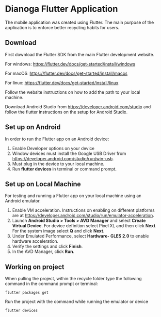 # Dianoga Flutter Application
The mobile application was created using Flutter. The main purpose of the application is to enforce better recycling habits for users.

## Download
First download the Flutter SDK from the main Flutter development website. 

For windows: https://flutter.dev/docs/get-started/install/windows

For macOS: https://flutter.dev/docs/get-started/install/macos

For linux: https://flutter.dev/docs/get-started/install/linux

Follow the website instructions on how to add the path to your local machine.

Download Android Studio from https://developer.android.com/studio and follow the flutter instructions on the setup for Android Studio.

## Set up on Android
In order to run the Flutter app on an Android device:
1. Enable Developer options on your device
2. Window devices must install the Google USB Driver from https://developer.android.com/studio/run/win-usb.
3. Must plug in the device to your local machine.
3. Run **flutter devices** in terminal or command prompt.

## Set up on Local Machine
For testing and running a Flutter app on your local machine using an Android emulator.
1. Enable VM acceleration. Instructions on enabling on different platforms are at https://developer.android.com/studio/run/emulator-acceleration.
2. Launch **Android Studio > Tools > AVD Manager** and select **Create Virtual Device**. For device definition select Pixel XL and then click **Next**. For the system image select **Q** and click **Next**.
3. Under Emulated Performance, select **Hardware- GLES 2.0** to enable hardware acceleration.
4. Verify the settings and click **Finish**.
5. In the AVD Manager, click **Run**.

## Working on project
When pulling the project, within the recycle folder type the following command in the command prompt or terminal:
```
flutter packages get
```

Run the project with the command while running the emulator or device
```
flutter devices
```
